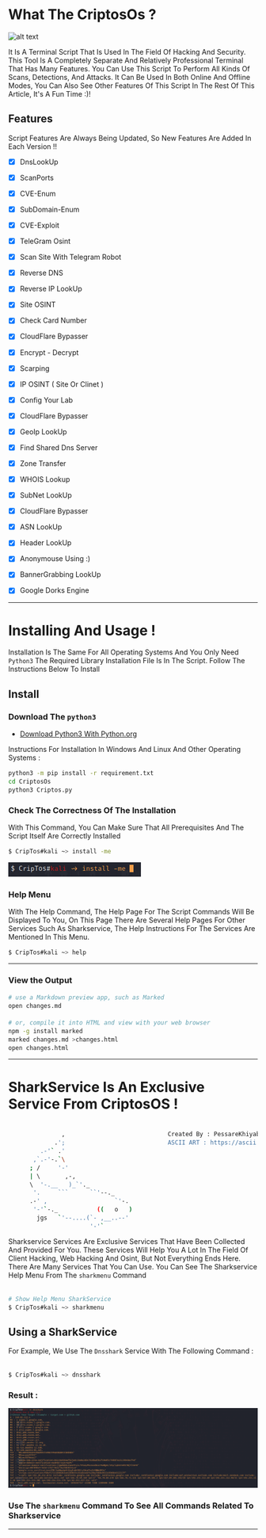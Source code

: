 # What The CriptosOs ?
![alt text](https://s6.uupload.ir/files/ethical-hacking_o8ty.png)

It Is A Terminal Script That Is Used In The Field Of Hacking And Security. This Tool Is A Completely Separate And Relatively Professional Terminal That Has Many Features. You Can Use This Script To Perform All Kinds Of Scans, Detections, And Attacks. It Can Be Used In Both Online And Offline Modes, You Can Also See Other Features Of This Script In The Rest Of This Article, It's A Fun Time :)!

## Features
Script Features Are Always Being Updated, So New Features Are Added In Each Version !!

- [x] DnsLookUp
- [x] ScanPorts
- [x] CVE-Enum
- [x] SubDomain-Enum
- [x] CVE-Exploit
- [x] TeleGram Osint
- [x] Scan Site With Telegram Robot 
- [x] Reverse DNS
- [x] Reverse IP LookUp
- [x] Site OSINT
- [x] Check Card Number
- [x] CloudFlare Bypasser
- [x] Encrypt - Decrypt
- [x] Scarping
- [x] IP OSINT ( Site Or Clinet )
- [x] Config Your Lab 
- [x] CloudFlare Bypasser
- [x] GeoIp LookUp
- [x] Find Shared Dns Server
- [x] Zone Transfer
- [x] WHOIS Lookup
- [x] SubNet LookUp
- [x] CloudFlare Bypasser
- [x] ASN LookUp
- [x] Header LookUp
- [x] Anonymouse Using :)
- [x] BannerGrabbing LookUp
- [x] Google Dorks Engine





----


# Installing And Usage !

Installation Is The Same For All Operating Systems And You Only Need ```Python3``` The Required Library Installation File Is In The Script. Follow The Instructions Below To Install


## Install

### Download The ```python3```

* [ Download Python3 With Python.org](https://www.python.org/downloads/)

Instructions For Installation In Windows And Linux And Other Operating Systems :

```bash
python3 -m pip install -r requirement.txt
cd CriptosOs
python3 Criptos.py
```

### Check The Correctness Of The Installation

With This Command, You Can Make Sure That All Prerequisites And The Script Itself Are Correctly Installed

```bash
$ 𝙲𝚛𝚒𝚙𝚃𝚘𝚜#kali ~> install -me
```
![alt text](https://github.com/PessareKhiyabon/CriptosOs/blob/master/Screenshot%202022-08-17%20182109.png)



### Help Menu

With The Help Command, The Help Page For The Script Commands Will Be Displayed To You, On This Page There Are Several Help Pages For Other Services Such As Sharkservice, The Help Instructions For The Services Are Mentioned In This Menu.

```bash
$ 𝙲𝚛𝚒𝚙𝚃𝚘𝚜#kali ~> help
```
----

### View the Output

```bash
# use a Markdown preview app, such as Marked
open changes.md

# or, compile it into HTML and view with your web browser
npm -g install marked
marked changes.md >changes.html
open changes.html
```



----

# SharkService Is An Exclusive Service From CriptosOS !

```bash

               ,                             Created By : PessareKhiyabon
             .';                             ASCII ART : https://ascii.co.uk/
         .-'` .'
       ,`.-'-.`\
      ; /     '-'
      | \       ,-,
      \  '-.__   )_`'._
       '.     ```      ``'--._
      .-' ,                   `'-.
       '-'`-._           ((   o   )
        jgs   `'--....(`- ,__..--'
                       '-'`


```
Sharkservice Services Are Exclusive Services That Have Been Collected And Provided For You. These Services Will Help You A Lot In The Field Of Client Hacking, Web Hacking And Osint, But Not Everything Ends Here. There Are Many Services That You Can Use. You Can See The Sharkservice Help Menu From The ```sharkmenu``` Command

```bash

# Show Help Menu SharkService
$ 𝙲𝚛𝚒𝚙𝚃𝚘𝚜#kali ~> sharkmenu

```

## Using a SharkService
For Example, We Use The ```Dnsshark``` Service With The Following Command :

```bash

$ 𝙲𝚛𝚒𝚙𝚃𝚘𝚜#kali ~> dnsshark

```

### Result :

![alt text](https://github.com/PessareKhiyabon/CriptosOs/raw/master/Screenshot%202022-08-17%20185111.png)

### Use The ```sharkmenu``` Command To See All Commands Related To Sharkservice

----
